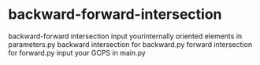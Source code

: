 # backward-forward-intersection
backward-forward intersection
input yourinternally oriented elements in parameters.py
backward intersection for backward.py
forward intersection for forward.py
input your GCPS in main.py

